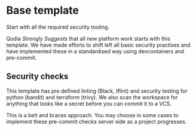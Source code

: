 # Base template
Start with all the required security tooling.

Qodia *Strongly Suggests* that all new platform work starts with this template.
We have made efforts to shift left all basic security practises and have implemented these in a standardised way using devcontainers and pre-commit.

## Security checks
This template has pre defined linting (Black, tflint) and security testing for python (bandit) and terraform (trivy). We also scan the workspace for anything that looks like a secret before you can commit it to a VCS.

This is a belt and braces approach. You may choose in some cases to implement these pre-commit checks server side as a project progresses.

